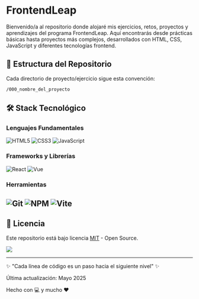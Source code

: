 # FrontendLeap
Bienvenido/a al repositorio donde alojaré mis ejercicios, retos, proyectos y aprendizajes del programa FrontendLeap. Aquí encontrarás desde prácticas básicas hasta proyectos más complejos, desarrollados con HTML, CSS, JavaScript y diferentes tecnologías frontend.
## 📌 Estructura del Repositorio
Cada directorio de proyecto/ejercicio sigue esta convención:
````
/000_nombre_del_proyecto
````

## 🛠 Stack Tecnológico
### Lenguajes Fundamentales
![HTML5](https://img.shields.io/badge/-HTML5-E34F26?logo=html5&logoColor=white)
![CSS3](https://img.shields.io/badge/-CSS3-1572B6?logo=css3&logoColor=white)
![JavaScript](https://img.shields.io/badge/-JavaScript-F7DF1E?logo=javascript&logoColor=black)

### Frameworks y Librerías
![React](https://img.shields.io/badge/-React-61DAFB?logo=react&logoColor=black)
![Vue](https://img.shields.io/badge/-Vue.js-4FC08D?logo=vuedotjs&logoColor=white)

### Herramientas
![Git](https://img.shields.io/badge/-Git-F05032?logo=git&logoColor=white)
![NPM](https://img.shields.io/badge/-NPM-CB3837?logo=npm&logoColor=white)
![Vite](https://img.shields.io/badge/-Vite-646CFF?logo=vite&logoColor=white)
---

## 📜 Licencia
Este repositorio está bajo licencia [MIT](https://opensource.org/license/MIT) - Open Source. 

![](https://img.shields.io/badge/License-MIT-yellow)

---
✨ "Cada línea de código es un paso hacia el siguiente nivel" ✨

Última actualización: Mayo 2025

Hecho con 💻 y mucho ❤️



